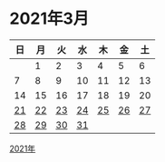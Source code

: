 # 2021年3月

|日|月|火|水|木|金|土|
|--|--|--|--|--|--|--|
||1|2|3|4|5|6|
|7|8|9|10|11|12|13|
|14|15|16|17|18|19|20|
|[21](./21.md)|[22](./22.md)|[23](./23.md)|[24](./24.md)|[25](./25.md)|[26](./26.md)|[27](./27.md)|
|[28](./28.md)|[29](./29.md)|[30](./30.md)|[31](./31.md)|||||

[2021年](../README.md)
